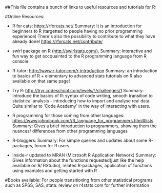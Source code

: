 ##This file contains a bunch of links to useful resources and tutorials for R:

#Online Resources:

- R for cats: https://rforcats.net/ 
Summary: It is an introduction for beginners to R (targetted to people having no prior programming experience)
There's also the possibility to contribute to what they have already done! https://rforcats.net/contribute/

- swirl package on R (http://swirlstats.com/), 
Summary: interactive and fun way to get accquainted to the R programming language from R console

- R-tutor: http://www.r-tutor.com/r-introduction 
Summary: an introduction to basics of R + elementary to advanced stats tutorials on R also available on that same page!

- Try R: http://tryr.codeschool.com/levels/1/challenges/1
Summary: Introduce the basics of R: syntax of code writing, smooth transition to statistical analysis - introducing how to import 
and analyse real data. Quite similar to 'Code Academy' in the way of interacting with users.

- R programming for those coming from other languages: https://www.johndcook.com//R_language_for_programmers.html#lists
Summary: Gives a brief introduction to programmers, showing them the nuances/ differences from other programming languages

- R-bloggers: 
Summary: For simple queries and updates about some R-packages, forum for R users

- Inside-r updated to MRAN (Microsoft R Application Network)
Summary: Gives information about the functions requested(just like the help available on R/ RStudio), related R-packages, 
application of functions using examples and getting started with R

#Books available:
For people transitioning from other statistical programs such as SPSS, SAS, stata:
review on r4stats.com for further information


